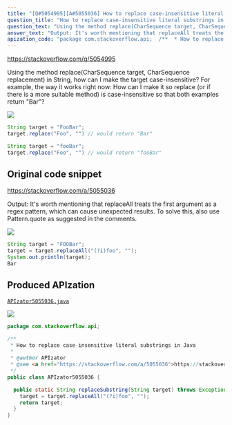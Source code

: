 ```yaml
---
title: "[Q#5054995][A#5055036] How to replace case-insensitive literal substrings in Java"
question_title: "How to replace case-insensitive literal substrings in Java"
question_text: "Using the method replace(CharSequence target, CharSequence replacement) in String, how can I make the target case-insensitive? For example, the way it works right now: How can I make it so replace (or if there is a more suitable method) is case-insensitive so that both examples return \"Bar\"?"
answer_text: "Output: It's worth mentioning that replaceAll treats the first argument as a regex pattern, which can cause unexpected results. To solve this, also use Pattern.quote as suggested in the comments."
apization_code: "package com.stackoverflow.api;  /**  * How to replace case-insensitive literal substrings in Java  *  * @author APIzator  * @see <a href=\"https://stackoverflow.com/a/5055036\">https://stackoverflow.com/a/5055036</a>  */ public class APIzator5055036 {    public static String replaceSubstring(String target) throws Exception {     target = target.replaceAll(\"(?i)foo\", \"\");     return target;   } }"
---
```


https://stackoverflow.com/q/5054995

Using the method replace(CharSequence target, CharSequence replacement) in String, how can I make the target case-insensitive?
For example, the way it works right now:
How can I make it so replace (or if there is a more suitable method) is case-insensitive so that both examples return &quot;Bar&quot;?


<div class="code-logo"><img src="/stackoverflow.png" /></div>

```java
String target = "FooBar";
target.replace("Foo", "") // would return "Bar"

String target = "fooBar";
target.replace("Foo", "") // would return "fooBar"
```


## Original code snippet

https://stackoverflow.com/a/5055036

Output:
It&#x27;s worth mentioning that replaceAll treats the first argument as a regex pattern, which can cause unexpected results. To solve this, also use Pattern.quote as suggested in the comments.

<div class="code-logo"><img src="/stackoverflow.png" /></div>

```java
String target = "FOOBar";
target = target.replaceAll("(?i)foo", "");
System.out.println(target);
Bar
```

## Produced APIzation

[`APIzator5055036.java`](https://github.com/pasqualesalza/apization-temp-data/raw/master/search/APIzator5055036.java)

<div class="code-logo"><img src="/apizator.png" /></div>

```java
package com.stackoverflow.api;

/**
 * How to replace case-insensitive literal substrings in Java
 *
 * @author APIzator
 * @see <a href="https://stackoverflow.com/a/5055036">https://stackoverflow.com/a/5055036</a>
 */
public class APIzator5055036 {

  public static String replaceSubstring(String target) throws Exception {
    target = target.replaceAll("(?i)foo", "");
    return target;
  }
}

```